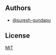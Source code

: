 ## Authors

- [@suresh-gundapu](https://www.github.com/suresh-gundapu)


## License

[MIT](https://choosealicense.com/licenses/mit/)



